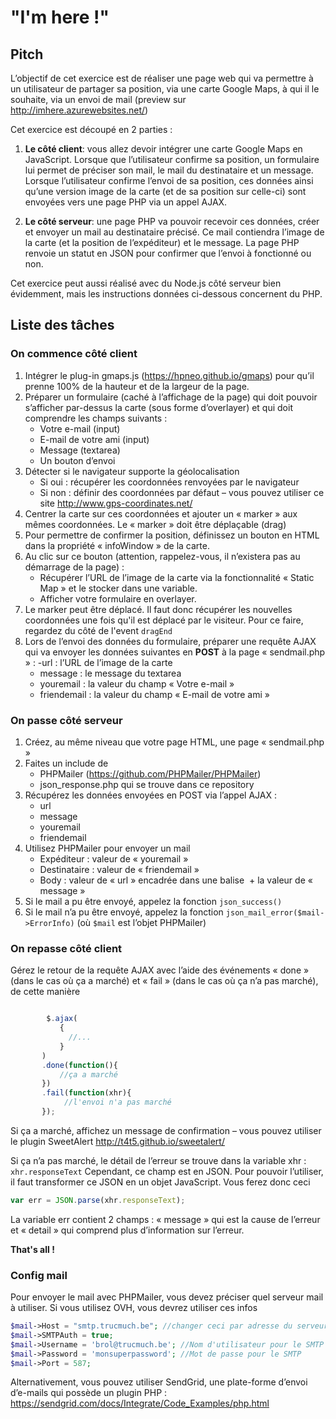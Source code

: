 # "I'm here !"

## Pitch
L’objectif de cet exercice est de réaliser une page web qui va permettre à un utilisateur de partager sa position, via une carte Google Maps, à qui il le souhaite, via un envoi de mail (preview sur http://imhere.azurewebsites.net/) 

Cet exercice est découpé en 2 parties : 

1.	**Le côté client**: vous allez devoir intégrer une carte Google Maps en JavaScript. Lorsque que l’utilisateur confirme sa position, un formulaire lui permet de préciser son mail, le mail du destinataire et un message.
Lorsque l’utilisateur confirme l’envoi de sa position, ces données ainsi qu’une version image de la carte (et de sa position sur celle-ci) sont envoyées vers une page PHP via un appel AJAX. 

2.	**Le côté serveur**: une page PHP va pouvoir recevoir ces données, créer et envoyer un mail au destinataire précisé. Ce mail contiendra l’image de la carte (et la position de l’expéditeur) et le message. 
La page PHP renvoie un statut en JSON pour confirmer que l’envoi à fonctionné ou non.

Cet exercice peut aussi réalisé avec du Node.js côté serveur bien évidemment, mais les instructions données ci-dessous concernent du PHP.

## Liste des tâches
### On commence **côté client**
1.	Intégrer le plug-in gmaps.js (https://hpneo.github.io/gmaps) pour qu’il prenne 100% de la hauteur et de la largeur de la page.
2.	Préparer un formulaire (caché à l’affichage de la page) qui doit pouvoir s’afficher par-dessus la carte (sous forme d’overlayer) et qui doit comprendre les champs suivants :
    - Votre e-mail (input)
    - E-mail de votre ami (input)
    - Message (textarea)
    - Un bouton d’envoi
3.	Détecter si le navigateur supporte la géolocalisation
    - Si oui : récupérer les coordonnées renvoyées par le navigateur
    - Si non : définir des coordonnées par défaut – vous pouvez utiliser ce site http://www.gps-coordinates.net/ 
4.	Centrer la carte sur ces coordonnées et ajouter un « marker » aux mêmes coordonnées. Le « marker » doit être déplaçable (drag)
5.	Pour permettre de confirmer la position, définissez un bouton en HTML dans la propriété « infoWindow » de la carte. 
6.	Au clic sur ce bouton (attention, rappelez-vous, il n’existera pas au démarrage de la page) :
    - Récupérer l’URL de l’image de la carte via la fonctionnalité « Static Map » et le stocker dans une variable.
    - Afficher votre formulaire en overlayer.
6.  Le marker peut être déplacé. Il faut donc récupérer les nouvelles coordonnées une fois qu'il est déplacé par le visiteur. Pour ce faire, regardez du côté de l'event `dragEnd`
7.	Lors de l’envoi des données du formulaire, préparer une requête AJAX qui va envoyer les données suivantes en **POST** à la page « sendmail.php » :
     -url : l’URL de l’image de la carte
    - message : le message du textarea
    - youremail : la valeur du champ « Votre e-mail »
    - friendemail : la valeur du champ « E-mail de votre ami »
 
### On passe **côté serveur**
1.	Créez, au même niveau que votre page HTML, une page « sendmail.php »
2.	Faites un include de 
    - PHPMailer (https://github.com/PHPMailer/PHPMailer)
    - json_response.php qui se trouve dans ce repository
3.	Récupérez les données envoyées en POST via l’appel AJAX :
    - url 
    - message 
    - youremail 
    - friendemail 
4.	Utilisez PHPMailer pour envoyer un mail
    - Expéditeur : valeur de « youremail »
    - Destinataire : valeur de « friendemail »
    - Body : valeur de « url » encadrée dans une balise <img> + la valeur de « message »
5.	Si le mail a pu être envoyé, appelez la fonction `json_success()`
6.	Si le mail n’a pu être envoyé, appelez la fonction `json_mail_error($mail->ErrorInfo)` (où `$mail` est l’objet PHPMailer)

### On repasse **côté client**

Gérez le retour de la requête AJAX avec l’aide des événements « done » (dans le cas où ça a marché) et « fail » (dans le cas où ça n’a pas marché), de cette manière

```javascript

        $.ajax(
           {
             //...
           }
       )
       .done(function(){
           //ça a marché
       })
       .fail(function(xhr){
            //l'envoi n'a pas marché
       });   
```

Si ça a marché, affichez un message de confirmation – vous pouvez utiliser le plugin SweetAlert http://t4t5.github.io/sweetalert/ 

Si ça n’a pas marché, le détail de l’erreur se trouve dans la variable xhr : `xhr.responseText`
Cependant, ce champ est en JSON. Pour pouvoir l’utiliser, il faut transformer ce JSON en un objet JavaScript. Vous ferez donc ceci
```javascript
var err = JSON.parse(xhr.responseText);
```
La variable err contient 2 champs : « message » qui est la cause de l’erreur et « detail » qui comprend plus d’information sur l’erreur.

**That's all !** 

### Config mail

Pour envoyer le mail avec PHPMailer, vous devez préciser quel serveur mail à utiliser. 
Si vous utilisez OVH, vous devrez utiliser ces infos
```php
$mail->Host = "smtp.trucmuch.be"; //changer ceci par adresse du serveur SMTP de OVH
$mail->SMTPAuth = true; 
$mail->Username = 'brol@trucmuch.be'; //Nom d'utilisateur pour le SMTP
$mail->Password = 'monsuperpassword'; //Mot de passe pour le SMTP
$mail->Port = 587;     
```
Alternativement, vous pouvez utiliser SendGrid, une plate-forme d’envoi d’e-mails qui possède un plugin PHP : https://sendgrid.com/docs/Integrate/Code_Examples/php.html

